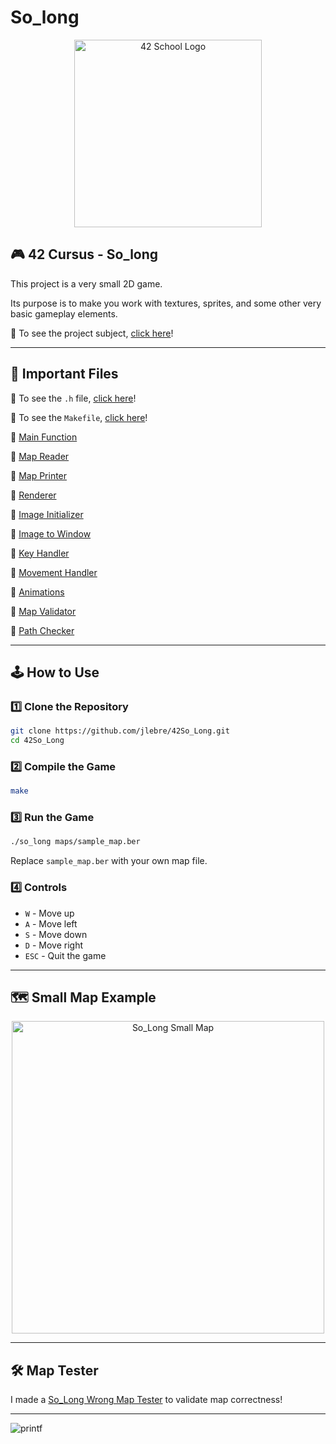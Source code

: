 # So_long

<p align="center">
  <img src="https://user-images.githubusercontent.com/94384240/170144677-24ff4d41-6e4a-491a-adfa-7dcf0eac630a.jpeg" alt="42 School Logo" width="300">
</p>

## 🎮 42 Cursus - So_long

This project is a very small 2D game.

Its purpose is to make you work with textures, sprites, and some other very basic gameplay elements.

📜 To see the project subject, [click here](https://github.com/jlebre/libft/blob/main/so_long.pdf)!

---

## 📂 Important Files

🔹 To see the `.h` file, [click here](https://github.com/jlebre/42So_Long/blob/main/so_long.h)!

🔹 To see the `Makefile`, [click here](https://github.com/jlebre/42So_Long/blob/main/Makefile)!

🔹 [Main Function](https://github.com/jlebre/42So_Long/blob/main/srcs/so_long.c)

🔹 [Map Reader](https://github.com/jlebre/42So_Long/blob/main/srcs/read_map.c)

🔹 [Map Printer](https://github.com/jlebre/42So_Long/blob/main/srcs/print_map.c)

🔹 [Renderer](https://github.com/jlebre/42So_Long/blob/main/srcs/render.c)

🔹 [Image Initializer](https://github.com/jlebre/42So_Long/blob/main/srcs/init_images.c)

🔹 [Image to Window](https://github.com/jlebre/42So_Long/blob/main/srcs/image_to_window.c)

🔹 [Key Handler](https://github.com/jlebre/42So_Long/blob/main/srcs/key.c)

🔹 [Movement Handler](https://github.com/jlebre/42So_Long/blob/main/srcs/moves.c)

🔹 [Animations](https://github.com/jlebre/42So_Long/blob/main/srcs/animations.c)

🔹 [Map Validator](https://github.com/jlebre/42So_Long/blob/main/srcs/check.c)

🔹 [Path Checker](https://github.com/jlebre/42So_Long/blob/main/srcs/check_path.c)


---

## 🕹 How to Use

### 1️⃣ Clone the Repository
```bash
git clone https://github.com/jlebre/42So_Long.git
cd 42So_Long
```

### 2️⃣ Compile the Game
```bash
make
```

### 3️⃣ Run the Game
```bash
./so_long maps/sample_map.ber
```
Replace `sample_map.ber` with your own map file.

### 4️⃣ Controls
- `W` - Move up
- `A` - Move left
- `S` - Move down
- `D` - Move right
- `ESC` - Quit the game

---

## 🗺 Small Map Example

<p align="center">
  <img src="https://user-images.githubusercontent.com/94384240/190526025-6529124d-5132-46cd-b82e-ab79f066a003.png" alt="So_Long Small Map" width="500">
</p>

---

## 🛠 Map Tester

I made a [So_Long Wrong Map Tester](https://github.com/jlebre/So_Long_Wrong_Map_Tester) to validate map correctness!

---

![printf](https://user-images.githubusercontent.com/94384240/190524931-d393e5f0-4b75-49e7-b390-4de0b6434033.png)
